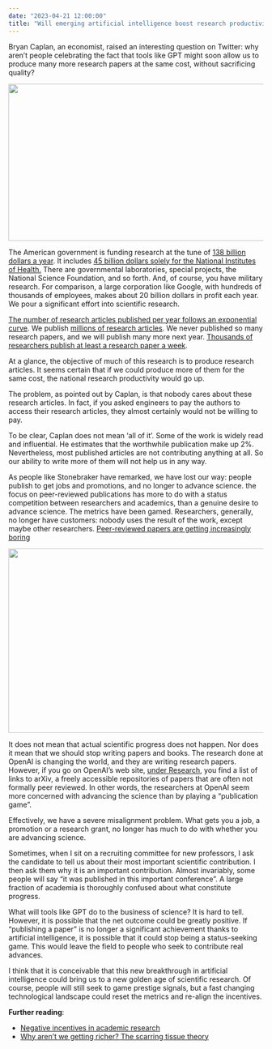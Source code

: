 ```yaml
---
date: "2023-04-21 12:00:00"
title: "Will emerging artificial intelligence boost research productivity?"
---
```




Bryan Caplan, an economist, raised an interesting question on Twitter: why aren&rsquo;t people celebrating the fact that tools like GPT might soon allow us to produce many more research papers at the same cost, without sacrificing quality?

<a href="https://lemire.me/blog/wp-content/uploads/2023/04/Capture-decran-le-2023-04-21-a-09.17.33.png"><img fetchpriority="high" decoding="async" class="alignnone size-large wp-image-20456" src="https://lemire.me/blog/wp-content/uploads/2023/04/Capture-decran-le-2023-04-21-a-09.17.33-1024x481.png" alt width="660" height="310" srcset="https://lemire.me/blog/wp-content/uploads/2023/04/Capture-decran-le-2023-04-21-a-09.17.33-1024x481.png 1024w, https://lemire.me/blog/wp-content/uploads/2023/04/Capture-decran-le-2023-04-21-a-09.17.33-300x141.png 300w, https://lemire.me/blog/wp-content/uploads/2023/04/Capture-decran-le-2023-04-21-a-09.17.33-768x361.png 768w, https://lemire.me/blog/wp-content/uploads/2023/04/Capture-decran-le-2023-04-21-a-09.17.33.png 1180w" sizes="(max-width: 660px) 100vw, 660px" /></a>

The American government is funding research at the tune of [138 billion dollars a year](https://ncses.nsf.gov/pubs/nsb20221/u-s-and-global-research-and-development). It includes [45 billion dollars solely for the National Institutes of Health.](https://en.wikipedia.org/wiki/National_Institutes_of_Health) There are governmental laboratories, special projects, the National Science Foundation, and so forth. And, of course, you have military research. For comparison, a large corporation like Google, with hundreds of thousands of employees, makes about 20 billion dollars in profit each year. We pour a significant effort into scientific research.

[The number of research articles published per year follows an exponential curve](https://academia.stackexchange.com/questions/126980/global-number-of-publications-over-time). We publish [millions of research articles](https://www.statista.com/chart/20347/science-and-engineering-articles-published/). We never published so many research papers, and we will publish many more next year. [Thousands of researchers publish at least a research paper a week](https://www.nature.com/articles/d41586-018-06185-8).

At a glance, the objective of much of this research is to produce research articles. It seems certain that if we could produce more of them for the same cost, the national research productivity would go up.

The problem, as pointed out by Caplan, is that nobody cares about these research articles. In fact, if you asked engineers to pay the authors to access their research articles, they almost certainly would not be willing to pay.

To be clear, Caplan does not mean &lsquo;all of it&rsquo;. Some of the work is widely read and influential. He estimates that the worthwhile publication make up 2%. Nevertheless, most published articles are not contributing anything at all. So our ability to write more of them will not help us in any way.

As people like Stonebraker have remarked, we have lost our way: people publish to get jobs and promotions, and no longer to advance science. the focus on peer-reviewed publications has more to do with a status competition between researchers and academics, than a genuine desire to advance science. The metrics have been gamed. Researchers, generally, no longer have customers: nobody uses the result of the work, except maybe other researchers. [Peer-reviewed papers are getting increasingly boring](/lemire/blog/2021/01/01/peer-reviewed-papers-are-getting-increasingly-boring/)

<a href="https://www.youtube.com/watch?v=DJFKl_5JTnA&amp;t=10s"><img decoding="async" class="alignnone size-large wp-image-20457" src="https://lemire.me/blog/wp-content/uploads/2023/04/Capture-decran-le-2023-04-21-a-09.44.54-1024x565.png" alt width="660" height="364" srcset="https://lemire.me/blog/wp-content/uploads/2023/04/Capture-decran-le-2023-04-21-a-09.44.54-1024x565.png 1024w, https://lemire.me/blog/wp-content/uploads/2023/04/Capture-decran-le-2023-04-21-a-09.44.54-300x166.png 300w, https://lemire.me/blog/wp-content/uploads/2023/04/Capture-decran-le-2023-04-21-a-09.44.54-768x424.png 768w, https://lemire.me/blog/wp-content/uploads/2023/04/Capture-decran-le-2023-04-21-a-09.44.54-1536x847.png 1536w, https://lemire.me/blog/wp-content/uploads/2023/04/Capture-decran-le-2023-04-21-a-09.44.54.png 1740w" sizes="(max-width: 660px) 100vw, 660px" /></a>

It does not mean that actual scientific progress does not happen. Nor does it mean that we should stop writing papers and books. The research done at OpenAI is changing the world, and they are writing research papers. However, if you go on OpenAI&rsquo;s web site, [under Research](https://openai.com/research), you find a list of links to arXiv, a freely accessible repositories of papers that are often not formally peer reviewed. In other words, the researchers at OpenAI seem more concerned with advancing the science than by playing a &ldquo;publication game&rdquo;.

Effectively, we have a severe misalignment problem. What gets you a job, a promotion or a research grant, no longer has much to do with whether you are advancing science.

Sometimes, when I sit on a recruiting committee for new professors, I ask the candidate to tell us about their most important scientific contribution. I then ask them why it is an important contribution. Almost invariably, some people will say &ldquo;it was published in this important conference&rdquo;. A large fraction of academia is thoroughly confused about what constitute progress.

What will tools like GPT do to the business of science? It is hard to tell. However, it is possible that the net outcome could be greatly positive. If &ldquo;publishing a paper&rdquo; is no longer a significant achievement thanks to artificial intelligence, it is possible that it could stop being a status-seeking game. This would leave the field to people who seek to contribute real advances.

I think that it is conceivable that this new breakthrough in artificial intelligence could bring us to a new golden age of scientific research. Of course, people will still seek to game prestige signals, but a fast changing technological landscape could reset the metrics and re-align the incentives.

__Further reading__:

- [Negative incentives in academic research](/lemire/blog/2022/07/21/negative-incentives-in-academic-research/)
- [Why aren’t we getting richer? The scarring tissue theory](/lemire/blog/2011/10/10/why-arent-we-getting-richer-the-scarring-tissue-theory/)


